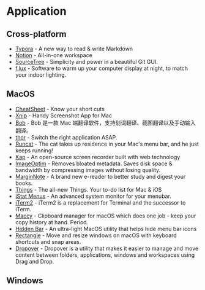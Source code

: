 # Application

## Cross-platform

* [Typora](https://www.typora.io) - A new way to read & write Markdown
* [Notion](https://www.notion.so/) - All-in-one workspace
* [SourceTree](https://www.sourcetreeapp.com/) - Simplicity and power in a beautiful Git GUI.
* [f.lux](https://justgetflux.com/) - Software to warm up your computer display at night, to match your indoor lighting.

## MacOS

* [CheatSheet](https://www.mediaatelier.com/CheatSheet) - Know your short cuts
* [Xnip](https://xnipapp.com/) - Handy Screenshot App for Mac
* [Bob](https://github.com/ripperhe/Bob) - Bob 是一款 Mac 端翻译软件，支持划词翻译、截图翻译以及手动输入翻译。
* [thor](https://github.com/gbammc/Thor) - Switch the right application ASAP.
* [Runcat](https://apps.apple.com/cn/app/runcat/id1429033973?mt=12) - The cat takes up residence in your Mac's menu bar, and he just keeps running!
* [Kap](https://getkap.co) - An open-source screen recorder built with web technology
* [ImageOptim](https://imageoptim.com/mac) - Removes bloated metadata. Saves disk space & bandwidth by compressing images without losing quality.
* [MarginNote](https://www.marginnote.com/) - A brand new e-reader to better study and digest your books.
* [Things](https://culturedcode.com/things) - The all-new Things. Your to-do list for Mac & iOS
* [iStat Menus](https://setapp.com/apps/istat-menus) - An advanced system monitor for your menubar.
* [iTerm2](https://iterm2.com/) - iTerm2 is a replacement for Terminal and the successor to iTerm.
* [Maccy](https://maccy.app/) - Clipboard manager for macOS which does one job - keep your copy history at hand. Period.
* [Hidden Bar](https://github.com/dwarvesf/hidden) - An ultra-light MacOS utility that helps hide menu bar icons
* [Rectangle](https://github.com/rxhanson/Rectangle) - Move and resize windows on macOS with keyboard shortcuts and snap areas.
* [Dropover](https://dropoverapp.com/) - Dropover is a utility that makes it easier to manage and move content between folders, applications, windows and workspaces using Drag and Drop.

## Windows
